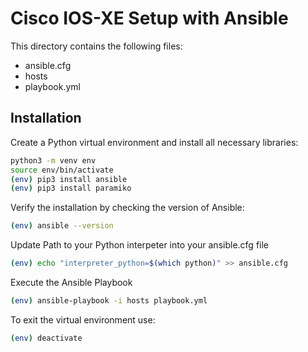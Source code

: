 # Cisco IOS-XE Setup with Ansible

This directory contains the following files:

- ansible.cfg
- hosts
- playbook.yml

## Installation 

Create a Python virtual environment and install all necessary libraries:

```bash
python3 -m venv env
source env/bin/activate
(env) pip3 install ansible
(env) pip3 install paramiko
```

Verify the installation by checking the version of Ansible:

```bash
(env) ansible --version
```

Update Path to your Python interpeter into your ansible.cfg file

```bash
(env) echo "interpreter_python=$(which python)" >> ansible.cfg
```

Execute the Ansible Playbook

```bash
(env) ansible-playbook -i hosts playbook.yml
```

To exit the virtual environment use:

```bash
(env) deactivate
```
